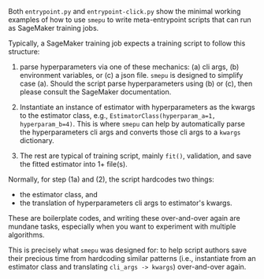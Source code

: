 Both `entrypoint.py` and `entrypoint-click.py` show the minimal working examples
of how to use `smepu` to write meta-entrypoint scripts that can run as SageMaker
training jobs.

Typically, a SageMaker training job expects a training script to follow this
structure:

1. parse hyperparameters via one of these mechanics: (a) cli args, (b)
   environment variables, or (c) a json file. `smepu` is designed to simplify
   case (a). Should the script parse hyperparameters using (b) or (c), then
   please consult the SageMaker documentation.

2. Instantiate an instance of estimator with hyperparameters as the kwargs to
   the estimator class, e.g., `EstimatorClass(hyperparam_a=1, hyperparam_b=4)`.
   This is where `smepu` can help by automatically parse the hyperparameters
   cli args and converts those cli args to a `kwargs` dictionary.

3. The rest are typical of training script, mainly `fit()`, validation, and
   save the fitted estimator into 1+ file(s).

Normally, for step (1a) and (2), the script hardcodes two things:

- the estimator class, and
- the translation of hyperparameters cli args to estimator's kwargs.

These are boilerplate codes, and writing these over-and-over again are mundane
tasks, especially when you want to experiment with multiple algorithms.

This is precisely what `smepu` was designed for: to help script authors save
their precious time from hardcoding similar patterns (i.e., instantiate from an
estimator class and translating `cli_args -> kwargs`) over-and-over again.
